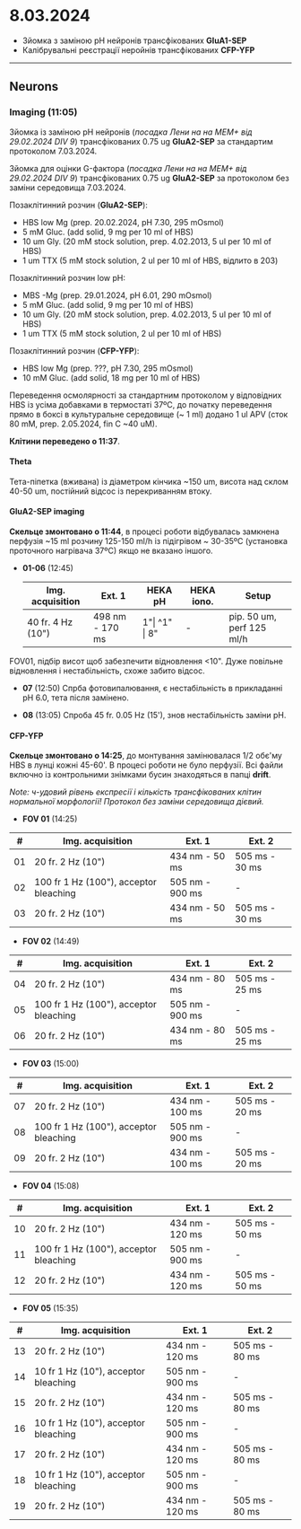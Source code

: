 8.03.2024
=========
- Зйомка з заміною pH нейронів трансфікованих __GluA1-SEP__
- Калібрувальні реєстрації неройнів трансфікованих __CFP-YFP__

---

## Neurons
### Imaging (11:05)
Зйомка із заміною pH нейронів  (_посадка Лени на на MEM+ від 29.02.2024 DIV 9_)  трансфікованих 0.75 ug __GluA2-SEP__ за стандартим протоколом 7.03.2024.

Зйомка для оцінки G-фактора (_посадка Лени на на MEM+ від 29.02.2024 DIV 9_)  трансфікованих 0.75 ug __GluA2-SEP__ за протоколом без заміни середовища 7.03.2024.

Позаклітинний розчин (__GluA2-SEP__):

- HBS low Mg (prep. 20.02.2024, pH 7.30,  295 mOsmol)
- 5 mM Gluc. (add solid, 9 mg per 10 ml of HBS)
- 10 um Gly. (20 mM stock solution, prep. 4.02.2013, 5 ul per 10 ml of HBS)
- 1 um TTX (5 mM stock solution, 2 ul per 10 ml of HBS, відлито в 203)

Позаклітинний розчин low pH:

- MBS -Mg  (prep. 29.01.2024, pH 6.01, 290 mOsmol)
- 5 mM Gluc. (add solid, 9 mg per 10 ml of HBS)
- 10 um Gly. (20 mM stock solution, prep. 4.02.2013, 5 ul per 10 ml of HBS)
- 1 um TTX (5 mM stock solution, 2 ul per 10 ml of HBS)

Позаклітинний розчин (__CFP-YFP__):

- HBS low Mg (prep. ???, pH 7.30,  295 mOsmol)
- 10 mM Gluc. (add solid, 18 mg per 10 ml of HBS)

Переведення осмолярності за стандартним протоколом у відповідних HBS із усіма добавками в термостаті 37ºC, до початку переведення прямо в боксі в культуральне середовище (~ 1 ml) додано 1 ul APV (сток 80 mM, prep. 2.05.2024, fin C ~40 uM).

 __Клітини переведено о 11:37__.

#### Theta

Тета-піпетка (вживана) із діаметром кінчика ~150 um, висота над склом 40-50 um, постійний відсос із перекриванням втоку.

#### GluA2-SEP imaging

__Скельце змонтовано о 11:44__, в процесі роботи відбувалась замкнена перфузія ~15 ml розчину 125-150 ml/h із підігрівом ~ 30-35ºC (установка проточного нагрівача 37ºC) якщо не вказано іншого.

- __01-06__ (12:45)

  | Img. acquisition  | Ext. 1          | HEKA  pH       | HEKA iono. | Setup                      |
  | ----------------- | --------------- | -------------- | ---------- | -------------------------- |
  | 40 fr. 4 Hz (10") | 498 nm - 170 ms | 1"\| ^1" \| 8" | -          | pip. 50 um,  perf 125 ml/h |

FOV01, підбір висот щоб забезпечити відновлення <10". Дуже повільне відновлення і нестабільність, схоже забито відсос.

- __07__ (12:50)
Спрба фотовипалювання, є нестабільність в прикладанні pH 6.0, тета після замінено.

- __08__ (13:05)
Спроба 45 fr. 0.05 Hz (15'), знов нестабільність заміни pH.

#### CFP-YFP

__Скельце змонтовано о 14:25__, до монтування замінювалася 1/2 обє'му HBS в лунці кожні 45-60'. В процесі роботи не було перфузії. Всі файли включно із контрольними знімками бусин знаходяться в папці __drift__.

_Note: ч-удовий рівень експресії і кількість трансфікованих клітин нормальної морфології! Протокол без заміни середовища дієвий._

- __FOV 01__ (14:25)

| #    | Img. acquisition                       | Ext. 1          | Ext. 2         |
| ---- | -------------------------------------- | --------------- | -------------- |
| 01   | 20 fr. 2 Hz (10")                      | 434 nm - 50 ms  | 505 ms - 30 ms |
| 02   | 100 fr 1 Hz (100"), acceptor bleaching | 505 nm - 900 ms | -              |
| 03   | 20 fr. 2 Hz (10")                      | 434 nm - 50 ms  | 505 ms - 30 ms |

- __FOV 02__ (14:49)

| #    | Img. acquisition                       | Ext. 1          | Ext. 2         |
| ---- | -------------------------------------- | --------------- | -------------- |
| 04   | 20 fr. 2 Hz (10")                      | 434 nm - 80 ms  | 505 ms - 25 ms |
| 05   | 100 fr 1 Hz (100"), acceptor bleaching | 505 nm - 900 ms | -              |
| 06   | 20 fr. 2 Hz (10")                      | 434 nm - 80 ms  | 505 ms - 25 ms |

- __FOV 03__ (15:00)

| #    | Img. acquisition                       | Ext. 1          | Ext. 2         |
| ---- | -------------------------------------- | --------------- | -------------- |
| 07   | 20 fr. 2 Hz (10")                      | 434 nm - 100 ms | 505 ms - 20 ms |
| 08   | 100 fr 1 Hz (100"), acceptor bleaching | 505 nm - 900 ms | -              |
| 09   | 20 fr. 2 Hz (10")                      | 434 nm - 100 ms | 505 ms - 20 ms |

- __FOV 04__ (15:08)

| #    | Img. acquisition                       | Ext. 1          | Ext. 2         |
| ---- | -------------------------------------- | --------------- | -------------- |
| 10   | 20 fr. 2 Hz (10")                      | 434 nm - 120 ms | 505 ms - 50 ms |
| 11   | 100 fr 1 Hz (100"), acceptor bleaching | 505 nm - 900 ms | -              |
| 12   | 20 fr. 2 Hz (10")                      | 434 nm - 120 ms | 505 ms - 50 ms |

- __FOV 05__ (15:35)

| #    | Img. acquisition                     | Ext. 1          | Ext. 2         |
| ---- | ------------------------------------ | --------------- | -------------- |
| 13   | 20 fr. 2 Hz (10")                    | 434 nm - 120 ms | 505 ms - 80 ms |
| 14   | 10 fr 1 Hz (10"), acceptor bleaching | 505 nm - 900 ms | -              |
| 15   | 20 fr. 2 Hz (10")                    | 434 nm - 120 ms | 505 ms - 80 ms |
| 16   | 10 fr 1 Hz (10"), acceptor bleaching | 505 nm - 900 ms | -              |
| 17   | 20 fr. 2 Hz (10")                    | 434 nm - 120 ms | 505 ms - 80 ms |
| 18   | 10 fr 1 Hz (10"), acceptor bleaching | 505 nm - 900 ms | -              |
| 19   | 20 fr. 2 Hz (10")                    | 434 nm - 120 ms | 505 ms - 80 ms |

